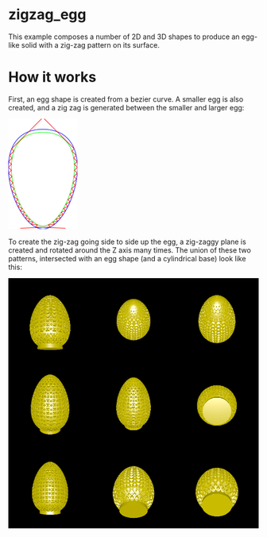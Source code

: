 # zigzag_egg

This example composes a number of 2D and 3D shapes to produce an egg-like solid with a zig-zag pattern on its surface.

# How it works

First, an egg shape is created from a bezier curve. A smaller egg is also created, and a zig zag is generated between the smaller and larger egg:

![Vertical zig zag rendering](zig_zag.png)

To create the zig-zag going side to side up the egg, a zig-zaggy plane is created and rotated around the Z axis many times. The union of these two patterns, intersected with an egg shape (and a cylindrical base) look like this:

![Rendering](rendering.png)
